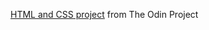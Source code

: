 [HTML and CSS project](https://www.theodinproject.com/courses/web-development-101/lessons/html-css) from The Odin Project